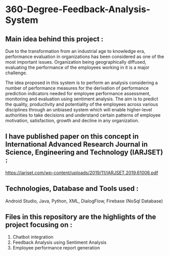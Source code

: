 # 360-Degree-Feedback-Analysis-System

## Main idea behind this project : 

Due to the transformation from an industrial age to knowledge era, performance evaluation in organizations has been considered as 
one of the most important issues. Organization being geographically diffused, evaluating the performance of the employees working 
in it is a major challenge. 

The idea proposed in this system is to perform an analysis considering a number of performance measures for the derivation of performance
prediction indicators needed for employee performance assessment, monitoring and evaluation using sentiment analysis. 
The aim is to predict the quality, productivity and potentiality of the employees across various disciplines through an unbiased system 
which will enable higher-level authorities to take decisions and understand certain patterns of employee motivation, satisfaction, 
growth and decline in any organization. 

## I have published paper on this concept in International Advanced Research Journal in Science, Engineering and Technology (IARJSET) :
https://iarjset.com/wp-content/uploads/2019/11/IARJSET.2019.61006.pdf 

## Technologies, Database and Tools used :
Android Studio, Java, Python, XML, DialogFlow, Firebase (NoSql Database)

## Files in this repository are the highlights of the project focusing on :
1. Chatbot integration 
2. Feedback Analysis using Sentiment Analysis
3. Employee performance report generation
